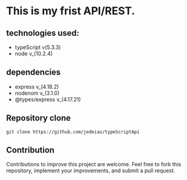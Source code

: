 # This is my frist API/REST.

## technologies used:

* typeScript    v(5.3.3)
* node          v_(10.2.4)

## dependencies

* express           v_(4.18.2)
* nodenom           v_(3.1.0)
* @types/express    v_(4.17.21)

## Repository clone


```
git clone https://github.com/jedeias/typeScriptApi
```


## Contribution

Contributions to improve this project are welcome. Feel free to fork this repository, implement your improvements, and submit a pull request.

